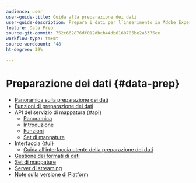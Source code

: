 ```yaml
---
audience: user
user-guide-title: Guida alla preparazione dei dati
user-guide-description: Prepara i dati per l’inserimento in Adobe Experience Platform.
feature: Data Prep
source-git-commit: 752c662876df012dbcb44db6168705be2a5375ce
workflow-type: tm+mt
source-wordcount: '48'
ht-degree: 39%

---
```



# Preparazione dei dati {#data-prep}

- [Panoramica sulla preparazione dei dati](home.md)
- [Funzioni di preparazione dei dati](functions.md)
- API del servizio di mappatura {#api}
   - [Panoramica](./api/overview.md)
   - [Introduzione](./api/getting-started.md)
   - [Funzioni](./api/functions.md)
   - [Set di mappature](./api/mapping-set.md)
- Interfaccia {#ui}
   - [Guida all’interfaccia utente della preparazione dei dati](./ui/mapping.md)
- [Gestione dei formati di dati](./data-handling.md)
- [Set di mappature](mapping-set.md)
- [Server di streaming](upserts.md)
- [Note sulla versione di Platform](https://www.adobe.com/go/platform-release-notes-en)
